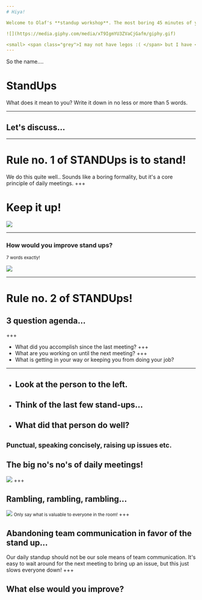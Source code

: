 ```yaml
---
# Hiya!

Welcome to Olaf's **standup workshop**. The most boring 45 minutes of your life = D

![](https://media.giphy.com/media/xT9IgmYU3ZVaCjGafm/giphy.gif)

<small> <span class="grey">I may not have legos :( </span> but I have <span class="gold"> GIFS!!!!!</span> </small>
---
```

So the name....

# <span class="gold">Stand</span>Ups

What does it mean to you? Write
it down in no less or more than 5 words.

---
## Let's discuss...
---
# Rule no. 1 of <span class="gold">STAND</span>Ups is to <span class="gold">stand</span>!

We do this quite well.. Sounds like a <span class="gray">boring formality</span>, but it's a core principle of daily meetings.
+++
# Keep it <span class="gold">up</span>!

![](https://media.giphy.com/media/l0MYJnJQ4EiYLxvQ4/giphy.gif)

---
### How would <span class="red">you</span> improve stand ups?

<small> 7 words exactly! </small>

![](https://media.giphy.com/media/l41YtZOb9EUABnuqA/giphy.gif)

---
# Rule no. 2 of <span class="gold">STAND</span>Ups!
## 3 question agenda...
+++
* What did you accomplish since the <span class="gold">last</span> meeting?
+++
* What are you working on until the <span class="gold">next</span> meeting?
+++
* What is getting <span class="gold">in your way</span> or keeping you from doing your job?
---
* ## Look at the person to the <span color="purple">left.</span>
* ## Think of the <span class="red">last few stand-ups...</span>
* ## What did that person do <span class="gold">well?</span>
<small> <span class="grey">Punctual, speaking concisely, raising up issues etc. </span> </small>
---
## The big <span class="red">no's no's</span> of daily meetings!
![](https://media.giphy.com/media/JYZ397GsFrFtu/giphy.gif)
+++
## Rambling, rambling, rambling...
![](https://media.giphy.com/media/3oriNXSR3p6iPY7GrC/giphy.gif)
<small> Only say what is valuable to everyone in the room! </small>
+++
## Abandoning team communication in favor of the stand up...
Our daily standup should not be our sole means of team communication. It's easy to wait around 
for the next meeting to bring up an issue, but this just slows everyone down!
+++
## What else would you improve?
